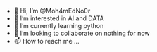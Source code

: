 - 👋 Hi, I’m @Moh4mEdNo0r
- 👀 I’m interested in AI and DATA
- 🌱 I’m currently learning python
- 💞️ I’m looking to collaborate on nothing for now
- 📫 How to reach me ...

<!---
Moh4mEdNo0r/Moh4mEdNo0r is a ✨ special ✨ repository because its `README.md` (this file) appears on your GitHub profile.
You can click the Preview link to take a look at your changes.
--->
